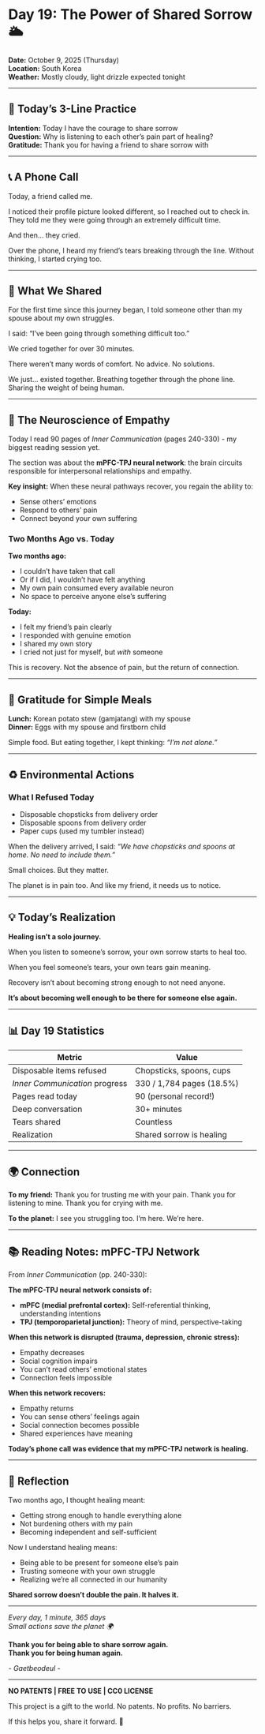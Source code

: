 # Day 19: The Power of Shared Sorrow 🌥️

**Date:** October 9, 2025 (Thursday)  
**Location:** South Korea  
**Weather:** Mostly cloudy, light drizzle expected tonight

-----

## 🌱 Today’s 3-Line Practice

**Intention:** Today I have the courage to share sorrow  
**Question:** Why is listening to each other’s pain part of healing?  
**Gratitude:** Thank you for having a friend to share sorrow with

-----

## 📞 A Phone Call

Today, a friend called me.

I noticed their profile picture looked different, so I reached out to check in. They told me they were going through an extremely difficult time.

And then… they cried.

Over the phone, I heard my friend’s tears breaking through the line. Without thinking, I started crying too.

-----

## 💬 What We Shared

For the first time since this journey began, I told someone other than my spouse about my own struggles.

I said: “I’ve been going through something difficult too.”

We cried together for over 30 minutes.

There weren’t many words of comfort. No advice. No solutions.

We just… existed together. Breathing together through the phone line. Sharing the weight of being human.

-----

## 🧠 The Neuroscience of Empathy

Today I read 90 pages of *Inner Communication* (pages 240-330) - my biggest reading session yet.

The section was about the **mPFC-TPJ neural network**: the brain circuits responsible for interpersonal relationships and empathy.

**Key insight:** When these neural pathways recover, you regain the ability to:

- Sense others’ emotions
- Respond to others’ pain
- Connect beyond your own suffering

### Two Months Ago vs. Today

**Two months ago:**

- I couldn’t have taken that call
- Or if I did, I wouldn’t have felt anything
- My own pain consumed every available neuron
- No space to perceive anyone else’s suffering

**Today:**

- I felt my friend’s pain clearly
- I responded with genuine emotion
- I shared my own story
- I cried not just for myself, but *with* someone

This is recovery. Not the absence of pain, but the return of connection.

-----

## 🍲 Gratitude for Simple Meals

**Lunch:** Korean potato stew (gamjatang) with my spouse  
**Dinner:** Eggs with my spouse and firstborn child

Simple food. But eating together, I kept thinking: *“I’m not alone.”*

-----

## ♻️ Environmental Actions

### What I Refused Today

- Disposable chopsticks from delivery order
- Disposable spoons from delivery order
- Paper cups (used my tumbler instead)

When the delivery arrived, I said: *“We have chopsticks and spoons at home. No need to include them.”*

Small choices. But they matter.

The planet is in pain too. And like my friend, it needs us to notice.

-----

## 💡 Today’s Realization

**Healing isn’t a solo journey.**

When you listen to someone’s sorrow, your own sorrow starts to heal too.

When you feel someone’s tears, your own tears gain meaning.

Recovery isn’t about becoming strong enough to not need anyone.

**It’s about becoming well enough to be there for someone else again.**

-----

## 📊 Day 19 Statistics

|Metric                        |Value                    |
|------------------------------|-------------------------|
|Disposable items refused      |Chopsticks, spoons, cups |
|*Inner Communication* progress|330 / 1,784 pages (18.5%)|
|Pages read today              |90 (personal record!)    |
|Deep conversation             |30+ minutes              |
|Tears shared                  |Countless                |
|Realization                   |Shared sorrow is healing |

-----

## 🌍 Connection

**To my friend:** Thank you for trusting me with your pain. Thank you for listening to mine. Thank you for crying with me.

**To the planet:** I see you struggling too. I’m here. We’re here.

-----

## 📚 Reading Notes: mPFC-TPJ Network

From *Inner Communication* (pp. 240-330):

**The mPFC-TPJ neural network consists of:**

- **mPFC (medial prefrontal cortex):** Self-referential thinking, understanding intentions
- **TPJ (temporoparietal junction):** Theory of mind, perspective-taking

**When this network is disrupted (trauma, depression, chronic stress):**

- Empathy decreases
- Social cognition impairs
- You can’t read others’ emotional states
- Connection feels impossible

**When this network recovers:**

- Empathy returns
- You can sense others’ feelings again
- Social connection becomes possible
- Shared experiences have meaning

**Today’s phone call was evidence that my mPFC-TPJ network is healing.**

-----

## 💭 Reflection

Two months ago, I thought healing meant:

- Getting strong enough to handle everything alone
- Not burdening others with my pain
- Becoming independent and self-sufficient

Now I understand healing means:

- Being able to be present for someone else’s pain
- Trusting someone with your own struggle
- Realizing we’re all connected in our humanity

**Shared sorrow doesn’t double the pain. It halves it.**

-----

*Every day, 1 minute, 365 days*  
*Small actions save the planet 🌍*

**Thank you for being able to share sorrow again.**  
**Thank you for being human again.**

*- Gaetbeodeul -*

-----

**NO PATENTS | FREE TO USE | CC0 LICENSE**

This project is a gift to the world. No patents. No profits. No barriers.

If this helps you, share it forward. 💚

